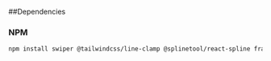 ##Dependencies

### NPM

```bash
npm install swiper @tailwindcss/line-clamp @splinetool/react-spline framer-motion
```